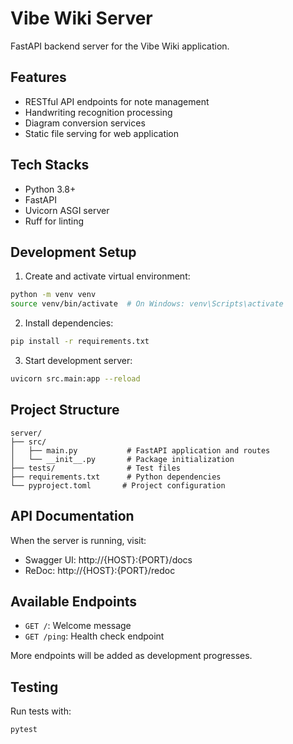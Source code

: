 # Vibe Wiki Server

FastAPI backend server for the Vibe Wiki application.

## Features

- RESTful API endpoints for note management
- Handwriting recognition processing
- Diagram conversion services
- Static file serving for web application

## Tech Stacks

- Python 3.8+
- FastAPI
- Uvicorn ASGI server
- Ruff for linting

## Development Setup

1. Create and activate virtual environment:
```bash
python -m venv venv
source venv/bin/activate  # On Windows: venv\Scripts\activate
```

2. Install dependencies:
```bash
pip install -r requirements.txt
```

3. Start development server:
```bash
uvicorn src.main:app --reload
```

## Project Structure

```
server/
├── src/
│   ├── main.py           # FastAPI application and routes
│   └── __init__.py       # Package initialization
├── tests/                # Test files
├── requirements.txt      # Python dependencies
└── pyproject.toml       # Project configuration
```

## API Documentation

When the server is running, visit:
- Swagger UI: http://{HOST}:{PORT}/docs
- ReDoc: http://{HOST}:{PORT}/redoc

## Available Endpoints

- `GET /`: Welcome message
- `GET /ping`: Health check endpoint

More endpoints will be added as development progresses.

## Testing

Run tests with:
```bash
pytest
```

